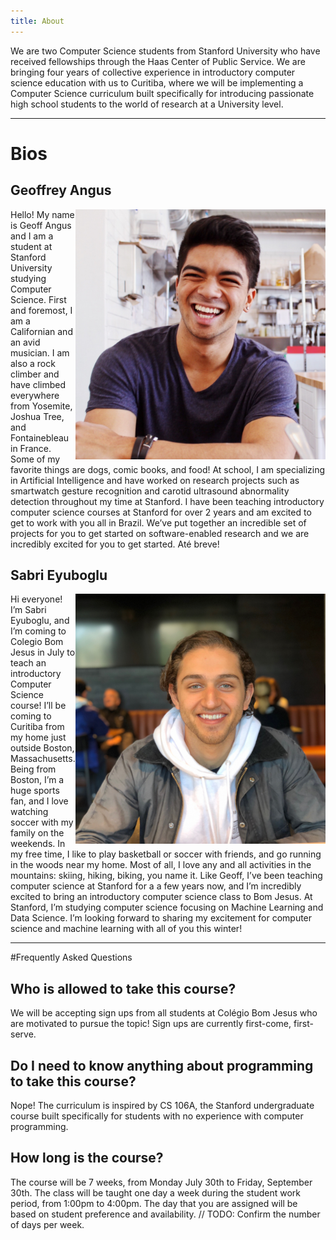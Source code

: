 ```yaml
---
title: About
---
```


We are two Computer Science students from Stanford University who have received fellowships through the Haas Center of Public Service. We are bringing four years of collective experience in introductory computer science education with us to Curitiba, where we will be implementing a Computer Science curriculum built specifically for introducing passionate high school students to the world of research at a University level.

---
# Bios
## Geoffrey Angus
<img class="bio-pic" align="right" width="400" height="400" src="assets/res/profile_square.jpeg">
Hello! My name is Geoff Angus and I am a student at Stanford University studying Computer Science. First and foremost, I am a Californian and an avid musician. I am also a rock climber and have climbed everywhere from Yosemite, Joshua Tree, and Fontainebleau in France. Some of my favorite things are dogs, comic books, and food!
At school, I am specializing in Artificial Intelligence and have worked on research projects such as smartwatch gesture recognition and carotid ultrasound abnormality detection throughout my time at Stanford.
I have been teaching introductory computer science courses at Stanford for over 2 years and am excited to get to work with you all in Brazil.  We’ve put together an incredible set of projects for you to get started on software-enabled research and we are incredibly excited for you to get started. Até breve!

## Sabri Eyuboglu
<img class="bio-pic" align="right" width="400" height="400" src="assets/res/sabri_square.jpg">
Hi everyone! I’m Sabri Eyuboglu, and I’m coming to Colegio Bom Jesus in July to teach an introductory Computer Science course! 
I’ll be coming to Curitiba from my home just outside Boston, Massachusetts. Being from Boston, I’m a huge sports fan, and I love watching soccer with my family on the weekends. In my free time, I like to play basketball or soccer with friends, and go running in the woods near my home. Most of all,  I love any and all activities in the mountains: skiing, hiking, biking, you name it. 
Like Geoff, I’ve been teaching computer science at Stanford for a a few years now, and I’m incredibly excited to bring an introductory computer science class to Bom Jesus. At Stanford, I’m studying computer science focusing on Machine Learning and Data Science. I’m looking forward to sharing my excitement for computer science and machine learning with all of you this winter!

---
#Frequently Asked Questions

## Who is allowed to take this course?
We will be accepting sign ups from all students at Colégio Bom Jesus who are motivated to pursue the topic! Sign ups are currently first-come, first-serve.

## Do I need to know anything about programming to take this course? 
Nope! The curriculum is inspired by CS 106A, the Stanford undergraduate course built specifically for students with no experience with computer programming.

## How long is the course?
The course will be 7 weeks, from Monday July 30th to Friday, September 30th. The class will be taught one day a week during the student work period, from 1:00pm to 4:00pm. The day that you are assigned will be based on student preference and availability. // TODO:  Confirm the number of days per week.

